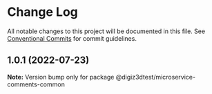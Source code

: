 # Change Log

All notable changes to this project will be documented in this file.
See [Conventional Commits](https://conventionalcommits.org) for commit guidelines.

## 1.0.1 (2022-07-23)

**Note:** Version bump only for package @digiz3dtest/microservice-comments-common
